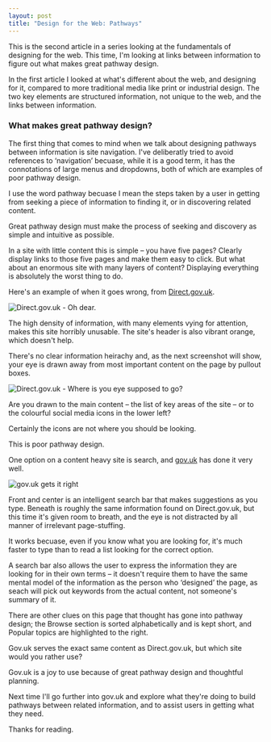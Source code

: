 ```yaml
---
layout: post
title: "Design for the Web: Pathways"
---
```


This is the second article in a series looking at the fundamentals of designing for the web. This time, I'm looking at links between information to figure out what makes great pathway design.

In the first article I looked at what's different about the web, and designing for it, compared to more traditional media like print or industrial design. The two key elements are structured information, not unique to the web, and the links between information.

### What makes great pathway design?

The first thing that comes to mind when we talk about designing pathways between information is site navigation. I've deliberatly tried to avoid references to ‘navigation’ becuase, while it is a good term, it has the connotations of large menus and dropdowns, both of which are examples of poor pathway design.

I use the word pathway becuase I mean the steps taken by a user in getting from seeking a piece of information to finding it, or in discovering related content.

Great pathway design must make the process of seeking and discovery as simple and intuitive as possible.

In a site with little content this is simple – you have five pages? Clearly display links to those five pages and make them easy to click. But what about an enormous site with many layers of content? Displaying everything is absolutely the worst thing to do.

Here's an example of when it goes wrong, from [Direct.gov.uk](http://direct.gov.uk).

![Direct.gov.uk - Oh dear.](http://i.phuu.net/0h0X23361W3Q020U3q0S/Screen%20Shot%202012-05-22%20at%2016.51.20.png)

The high density of information, with many elements vying for attention, makes this site horribly unusable. The site's header is also vibrant orange, which doesn't help.

There's no clear information heirachy and, as the next screenshot will show, your eye is drawn away from most important content on the page by pullout boxes.

![Direct.gov.uk - Where is you eye supposed to go?](http://i.phuu.net/3E3P0L3W170i041g3q2y/Screen-Shot-2012-05-22-at-16.51.20---blur.jpg)

Are you drawn to the main content – the list of key areas of the site – or to the colourful social media icons in the lower left?

Certainly the icons are not where you should be looking.

This is poor pathway design.

One option on a content heavy site is search, and [gov.uk](http://gov.uk) has done it very well.

![gov.uk gets it right](http://i.phuu.net/441n400s2Y3d1A3U3I3h/Screen%20Shot%202012-05-22%20at%2017.03.02.png)

Front and center is an intelligent search bar that makes suggestions as you type. Beneath is roughly the same information found on Direct.gov.uk, but this time it's given room to breath, and the eye is not distracted by all manner of irrelevant page-stuffing.

It works becuase, even if you know what you are looking for, it's much faster to type than to read a list looking for the correct option.

A search bar also allows the user to express the information they are looking for in their own terms – it doesn't require them to have the same mental model of the information as the person who ‘designed’ the page, as seach will pick out keywords from the actual content, not someone's summary of it.

There are other clues on this page that thought has gone into pathway design; the Browse section is sorted alphabetically and is kept short, and Popular topics are highlighted to the right.

Gov.uk serves the exact same content as Direct.gov.uk, but which site would you rather use?

Gov.uk is a joy to use because of great pathway design and thoughtful planning.

Next time I'll go further into gov.uk and explore what they're doing to build pathways between related information, and to assist users in getting what they need.

Thanks for reading.


